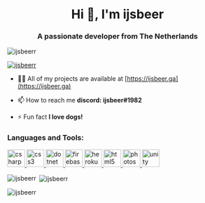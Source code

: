 <h1 align="center">Hi 👋, I'm ijsbeer</h1>
<h3 align="center">A passionate developer from The Netherlands</h3>

<p align="left"> <img src="https://komarev.com/ghpvc/?username=ijsbeerr&label=Profile%20views&color=0e75b6&style=flat" alt="ijsbeerr" /> </p>

<p align="left"> <a href="https://github.com/ryo-ma/github-profile-trophy"><img src="https://github-profile-trophy.vercel.app/?username=ijsbeerr" alt="ijsbeerr" /></a> </p>

- 👨‍💻 All of my projects are available at [https://ijsbeer.ga](https://ijsbeer.ga)

- 📫 How to reach me **discord: ijsbeer#1982**

- ⚡ Fun fact **I love dogs!**


<h3 align="left">Languages and Tools:</h3>
<p align="left"> <a href="https://www.w3schools.com/cs/" target="_blank"> <img src="https://devicons.github.io/devicon/devicon.git/icons/csharp/csharp-original.svg" alt="csharp" width="40" height="40"/> </a> <a href="https://www.w3schools.com/css/" target="_blank"> <img src="https://devicons.github.io/devicon/devicon.git/icons/css3/css3-original-wordmark.svg" alt="css3" width="40" height="40"/> </a> <a href="https://dotnet.microsoft.com/" target="_blank"> <img src="https://devicons.github.io/devicon/devicon.git/icons/dot-net/dot-net-original-wordmark.svg" alt="dotnet" width="40" height="40"/> </a> <a href="https://firebase.google.com/" target="_blank"> <img src="https://www.vectorlogo.zone/logos/firebase/firebase-icon.svg" alt="firebase" width="40" height="40"/> </a> <a href="https://heroku.com" target="_blank"> <img src="https://www.vectorlogo.zone/logos/heroku/heroku-icon.svg" alt="heroku" width="40" height="40"/> </a> <a href="https://www.w3.org/html/" target="_blank"> <img src="https://devicons.github.io/devicon/devicon.git/icons/html5/html5-original-wordmark.svg" alt="html5" width="40" height="40"/> </a> <a href="https://www.photoshop.com/en" target="_blank"> <img src="https://devicons.github.io/devicon/devicon.git/icons/photoshop/photoshop-plain.svg" alt="photoshop" width="40" height="40"/> </a> <a href="https://unity.com/" target="_blank"> <img src="https://www.vectorlogo.zone/logos/unity3d/unity3d-icon.svg" alt="unity" width="40" height="40"/> </a> </p>

<p><img align="left" src="https://github-readme-stats.vercel.app/api/top-langs?username=ijsbeerr&show_icons=true&locale=en&layout=compact" alt="ijsbeerr" /></p>

<p>&nbsp;<img align="center" src="https://github-readme-stats.vercel.app/api?username=ijsbeerr&show_icons=true&locale=en" alt="ijsbeerr" /></p>

<p><img align="center" src="https://github-readme-streak-stats.herokuapp.com/?user=ijsbeerr&" alt="ijsbeerr" /></p>
